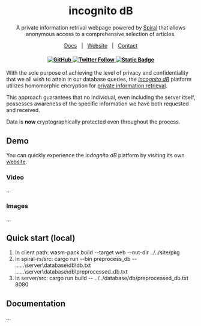 <br/>

<h1 align="center">incognito dB</h1>

<p align="center">
  A private information retrival webpage powered by <a href="https://blyss.dev/">Spiral</a> that allows anonymous access to a comprehensive selection of articles.
</p>

<p align="center">
  <a href="">Docs</a>
  &nbsp; | &nbsp;
  <a href="">Website</a>
  &nbsp; | &nbsp;
  <a href="mailto:rogerrovi2006@gmail.com">Contact</a>
</p>

<h4 align="center">
  <a href="https://github.com/Gasofa06/incognito-db/blob/main/LICENSE">
    <img alt="GitHub" src="https://img.shields.io/github/license/Gasofa06/incognito-db?color=blue">
  </a>
  <a href="https://twitter.com/rovi_roger">
    <img alt="Twitter Follow" src="https://img.shields.io/twitter/follow/rovi_roger?label=@rovi_roger">
  </a>
  <a href="https://blyss.dev/">
    <img alt="Static Badge" src="https://img.shields.io/badge/build-spiral-blue?label=powered%20by&color=blue">
  </a>
</h4>

With the sole purpose of achieving the level of privacy and confidentiality that we all wish to attain in our database queries, the [_incognito dB_]() platform utilizes homomorphic encryption for [private information retrieval](https://en.wikipedia.org/wiki/Private_information_retrieval).

This approach guarantees that no individual, even including the server itself, possesses awareness of the specific information we have both requested and received.

Data is **now** cryptographically protected even throughout the process.

## Demo

You can quickly experience the _indognito dB_ platform by visiting its own [website]().

### Video

...

### Images

...

## Quick start (local)

1. In client path: wasm-pack build --target web --out-dir ../../site/pkg
2. In spiral-rs/src: cargo run --bin preprocess_db -- ..\..\..\server\database\db\db.txt ..\..\..\server\database\db\preprocessed_db.txt
3. In server/src: cargo run build -- ../../database/db/preprocessed_db.txt 8080

## Documentation

...